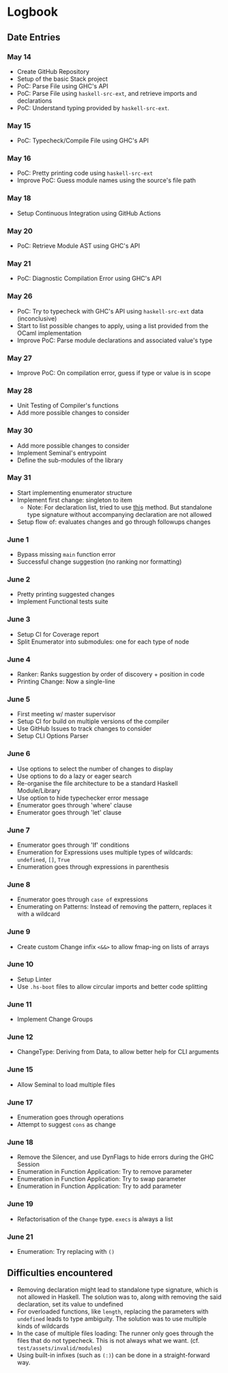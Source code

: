 # Logbook

## Date Entries

### May 14

- Create GitHub Repository
- Setup of the basic Stack project
- PoC: Parse File using GHC's API
- PoC: Parse File using `haskell-src-ext`, and retrieve imports and declarations
- PoC: Understand typing provided by `haskell-src-ext`.

### May 15

- PoC: Typecheck/Compile File using GHC's API

### May 16

- PoC: Pretty printing code using `haskell-src-ext`
- Improve PoC: Guess module names using the source's file path

### May 18

- Setup Continuous Integration using GitHub Actions

### May 20

- PoC: Retrieve Module AST using GHC's API

### May 21

- PoC: Diagnostic Compilation Error using GHC's API

### May 26

- PoC: Try to typecheck with GHC's API using `haskell-src-ext` data (inconclusive)
- Start to list possible changes to apply, using a list provided from the OCaml implementation
- Improve PoC: Parse module declarations and associated value's type

### May 27

- Improve PoC: On compilation error, guess if type or value is in scope

### May 28

- Unit Testing of Compiler's functions
- Add more possible changes to consider

### May 30

- Add more possible changes to consider
- Implement Seminal's entrypoint
- Define the sub-modules of the library

### May 31

- Start implementing enumerator structure
- Implement first change: singleton to item
  - Note: For declaration list, tried to use [this](https://dl.acm.org/doi/pdf/10.1145/3310232.3310243) method. But standalone type signature without accompanying declaration are not allowed
- Setup flow of: evaluates changes and go through followups changes

### June 1

- Bypass missing `main` function error
- Successful change suggestion (no ranking nor formatting)

### June 2

- Pretty printing suggested changes
- Implement Functional tests suite

### June 3

- Setup CI for Coverage report
- Split Enumerator into submodules: one for each type of node

### June 4

- Ranker: Ranks suggestion by order of discovery + position in code
- Printing Change: Now a single-line

### June 5

- First meeting w/ master supervisor
- Setup CI for build on multiple versions of the compiler
- Use GitHub Issues to track changes to consider
- Setup CLI Options Parser

### June 6

- Use options to select the number of changes to display
- Use options to do a lazy or eager search
- Re-organise the file architecture to be a standard Haskell Module/Library
- Use option to hide typechecker error message
- Enumerator goes through 'where' clause
- Enumerator goes through 'let' clause

### June 7

- Enumerator goes through 'If' conditions
- Enumeration for Expressions uses multiple types of wildcards: `undefined`, `[]`, `True`
- Enumeration goes through expressions in parenthesis

### June 8

- Enumerator goes through `case of` expressions
- Enumerating on Patterns: Instead of removing the pattern, replaces it with a wildcard

### June 9

- Create custom Change infix `<&&>` to allow fmap-ing on lists of arrays

### June 10

- Setup Linter
- Use `.hs-boot` files to allow circular imports and better code splitting

### June 11

- Implement Change Groups

### June 12

- ChangeType: Deriving from Data, to allow better help for CLI arguments

### June 15

- Allow Seminal to load multiple files

### June 17

- Enumeration goes through operations
- Attempt to suggest `cons` as change

### June 18

- Remove the Silencer, and use DynFlags to hide errors during the GHC Session
- Enumeration in Function Application: Try to remove parameter
- Enumeration in Function Application: Try to swap parameter
- Enumeration in Function Application: Try to add parameter

### June 19

- Refactorisation of the `Change` type. `execs` is always a list

### June 21

- Enumeration: Try replacing with `()`

## Difficulties encountered

- Removing declaration might lead to standalone type signature, which is not allowed in Haskell. The solution was to, along with removing the said declaration, set its value to undefined
- For overloaded functions, like `length`, replacing the parameters with `undefined` leads to type ambiguity. The solution was to use multiple kinds of wildcards
- In the case of multiple files loading: The runner only goes through the files that do not typecheck. This is not always what we want. (cf. `test/assets/invalid/modules`)
- Using built-in infixes (such as `(:)`) can be done in a straight-forward way.
